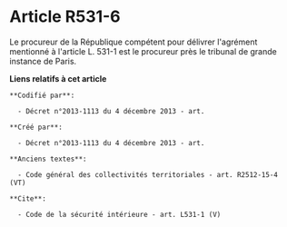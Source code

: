 # Article R531-6

Le procureur de la République compétent pour délivrer l'agrément mentionné à l'article L. 531-1 est le procureur près le
tribunal de grande instance de Paris.

**Liens relatifs à cet article**

	**Codifié par**:

	  - Décret n°2013-1113 du 4 décembre 2013 - art.

	**Créé par**:

	  - Décret n°2013-1113 du 4 décembre 2013 - art.

	**Anciens textes**:

	  - Code général des collectivités territoriales - art. R2512-15-4 (VT)

	**Cite**:

	  - Code de la sécurité intérieure - art. L531-1 (V)
